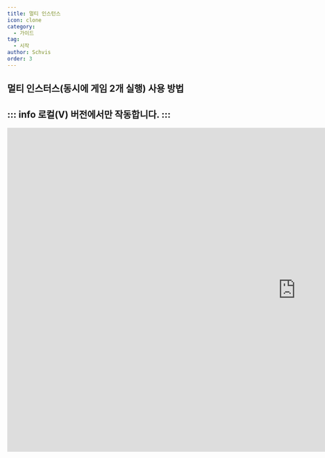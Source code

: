 ```yaml
---
title: 멀티 인스턴스
icon: clone
category:
  - 가이드
tag:
  - 시작
author: Schvis
order: 3
---
```


## 멀티 인스터스(동시에 게임 2개 실행) 사용 방법

::: info 로컬(V) 버전에서만 작동합니다.
:::
---
<div class="iframe-container"><iframe width="1328" height="747" src="https://www.youtube.com/embed/pSAxKoneT64?list=PL5eI1Tb64p56g27qfYk7VuFTz4FK6YrKa" title="Multi-Instance V (Updated)" frameborder="0" allow="accelerometer; autoplay; clipboard-write; encrypted-media; gyroscope; picture-in-picture; web-share" referrerpolicy="strict-origin-when-cross-origin" allowfullscreen></iframe></div>
